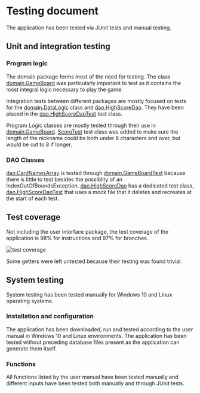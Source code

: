 # Testing document

The application has been tested via JUnit tests and manual testing.

## Unit and integration testing

### Program logic
The domain package forms most of the need for testing. 
The class [domain.GameBoard](https://github.com/massamasa/otm-harjoitustyo/blob/master/MemoryGame/src/main/java/domain/GameBoard.java) was particularly important to test as it contains the most integral logic necessary to play the game.

Integration tests between different packages are mostly focused on tests for the [domain.DataLogic](https://github.com/massamasa/otm-harjoitustyo/blob/master/MemoryGame/src/main/java/domain/DataLogic.java) class and [dao.HighScoreDao](https://github.com/massamasa/otm-harjoitustyo/blob/master/MemoryGame/src/main/java/dao/HighScoreDao.java).
They have been placed in the [dao.HighScoreDaoTest](https://github.com/massamasa/otm-harjoitustyo/blob/master/MemoryGame/src/test/java/dao/HighScoreDaoTest.java) test class.

Program Logic classes are mostly tested through their use in [domain.GameBoard](https://github.com/massamasa/otm-harjoitustyo/blob/master/MemoryGame/src/main/java/domain/GameBoard.java). 
[ScoreTest](https://github.com/massamasa/otm-harjoitustyo/blob/master/MemoryGame/src/test/java/domain/ScoreTest.java) test class was added to make sure the length of the nickname could be both under 8 characters and over, but would be cut to 8 if longer.

### DAO Classes
[dao.CardNamesArray](https://github.com/massamasa/otm-harjoitustyo/blob/master/MemoryGame/src/main/java/dao/CardNameArrays.java) is tested through [domain.GameBoardTest](https://github.com/massamasa/otm-harjoitustyo/blob/master/MemoryGame/src/test/java/domain/GameBoardTest.java) because there is little to test besides the possiblity of an IndexOutOfBoundsException.
[dao.HighScoreDao](https://github.com/massamasa/otm-harjoitustyo/blob/master/MemoryGame/src/main/java/dao/HighScoreDao.java) has a dedicated test class, [dao.HighScoreDaoTest](https://github.com/massamasa/otm-harjoitustyo/blob/master/MemoryGame/src/test/java/dao/HighScoreDaoTest.java) that uses a mock file that it deletes and recreates at the start of each test.

## Test coverage
Not including the user interface package, the test coverage of the application is 98% for instructions and 97% for branches.

![test coverage](https://github.com/massamasa/otm-harjoitustyo/blob/master/documentation/imagesfortestingdocument/testcoverage.JPG)

Some getters were left untested because their testing was found trivial.

## System testing
System testing has been tested manually for Windows 10 and Linux operating systems.

### Installation and configuration
The application has been downloaded, run and tested according to the user manual in Windows 10 and Linux environments.
The application has been tested without preceding database files present as the application can generate them itself.

### Functions
All functions listed by the user manual have been tested manually and different inputs have been tested both manually and through JUnit tests.
